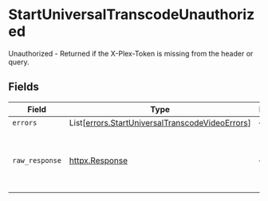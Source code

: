 # StartUniversalTranscodeUnauthorized

Unauthorized - Returned if the X-Plex-Token is missing from the header or query.


## Fields

| Field                                                                                                        | Type                                                                                                         | Required                                                                                                     | Description                                                                                                  |
| ------------------------------------------------------------------------------------------------------------ | ------------------------------------------------------------------------------------------------------------ | ------------------------------------------------------------------------------------------------------------ | ------------------------------------------------------------------------------------------------------------ |
| `errors`                                                                                                     | List[[errors.StartUniversalTranscodeVideoErrors](../../models/errors/startuniversaltranscodevideoerrors.md)] | :heavy_minus_sign:                                                                                           | N/A                                                                                                          |
| `raw_response`                                                                                               | [httpx.Response](https://www.python-httpx.org/api/#response)                                                 | :heavy_minus_sign:                                                                                           | Raw HTTP response; suitable for custom response parsing                                                      |